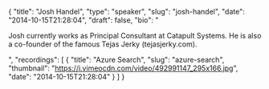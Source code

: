 {
  "title": "Josh Handel",
  "type": "speaker",
  "slug": "josh-handel",
  "date": "2014-10-15T21:28:04",
  "draft": false,
  "bio": "<p>Josh currently works as Principal Consultant at Catapult Systems.  He is also a co-founder of the famous Tejas Jerky (tejasjerky.com). </p>",
  "recordings": [
    {
      "title": "Azure Search",
      "slug": "azure-search",
      "thumbnail": "https://i.vimeocdn.com/video/492991147_295x166.jpg",
      "date": "2014-10-15T21:28:04"
    }
  ]
}